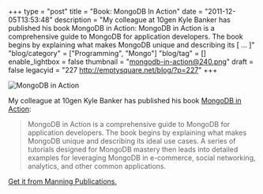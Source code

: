 +++
type = "post"
title = "Book: MongoDB In Action"
date = "2011-12-05T13:53:48"
description = "My colleague at 10gen Kyle Banker has published his book MongoDB in Action: MongoDB in Action is a comprehensive guide to MongoDB for application developers. The book begins by explaining what makes MongoDB unique and describing its [ ... ]"
"blog/category" = ["Programming", "Mongo"]
"blog/tag" = []
enable_lightbox = false
thumbnail = "mongodb-in-action@240.png"
draft = false
legacyid = "227 http://emptysquare.net/blog/?p=227"
+++

<p><img style="display:block; margin-left:auto; margin-right:auto;" src="mongodb-in-action.png" title="MongoDB in Action" /></p>
<p>My colleague at 10gen Kyle Banker has published his book <a href="http://kylebanker.com/blog/2011/12/03/mongodb-in-action-book-now-available/">MongoDB in
Action</a>:</p>
<blockquote>
<p>MongoDB in Action is a comprehensive guide to MongoDB for application
developers. The book begins by explaining what makes MongoDB unique
and describing its ideal use cases. A series of tutorials designed for
MongoDB mastery then leads into detailed examples for leveraging
MongoDB in e-commerce, social networking, analytics, and other common
applications.</p>
</blockquote>
<p><a href="http://www.manning.com/banker/">Get it from Manning Publications.</a></p>
    